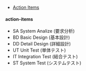 <!-- TOC -->

- [Action Items](#action-items)

<!-- /TOC -->


#### action-items
- SA System Analize (要求分析)
- BD Basic Design (基本設計)
- DD Detail Design (詳細設計)
- UT Unit Test (単体テスト)
- IT Integration Test (結合テスト)
- ST System Test (システムテスト)